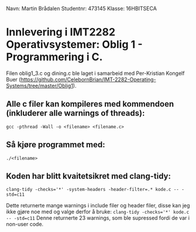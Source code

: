 Navn: Martin Brådalen
Studentnr: 473145
Klasse: 16HBITSECA

# Innlevering i IMT2282 Operativsystemer: Oblig 1 - Programmering i C.

Filen oblig1_3.c og dining.c ble laget i samarbeid med Per-Kristian Kongelf Buer (https://github.com/CelebornBrian/IMT-2282-Operating-Systems/tree/master/Oblig1).



## Alle c filer kan kompileres med kommendoen (inkluderer alle warnings of threads):
    gcc -pthread -Wall -o <filename> <filename.c>

## Så kjøre programmet med:
    ./<filename>

## Koden har blitt kvaitetsikret med clang-tidy:
    clang-tidy -checks='*' -system-headers -header-filter=.* kode.c -- -std=c11

Dette returnerte mange warnings i include filer og header filer, disse kan jeg ikke gjøre noe med og valge derfor å bruke:
`clang-tidy -checks='*' kode.c -- -std=c11`
Denne returnerte 23 warnings, som ble supressed fordi de var i non-user code.
